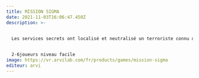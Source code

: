```yaml
---
title: MISSION SIGMA
date: 2021-11-03T16:06:47.450Z
description: >-
  

  Les services secrets ont localisé et neutralisé un terroriste connu qui se cache dans un quartier défavorisé de la ville depuis dix ans. Voilà pour la bonne nouvelle. Il s'avère que le maniaque a installé sur le toit d'une tour abandonnée une ogive nucléaire avec un minuteur. Le bâtiment lui-même a été transformé en une tour parsemée de pièges et d'obstacles complexes. Vous avez été recommandé comme spécialiste de ces casse-têtes, et les services secrets vous ont aidé à infiltrer la cour. La suite dépendra de vous. Saurez-vous déjouer tous les pièges et éviter une attaque nucléaire ?


  2-6joueurs niveau facile
image: https://vr.arvilab.com/fr/products/games/mission-sigma
editeur: arvi
---
```

